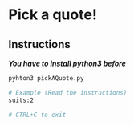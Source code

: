 # Pick a quote!

## Instructions
***You have to install python3 before***

```sh
pyhton3 pickAQuote.py

# Example (Read the instructions)
suits:2

# CTRL+C to exit
```